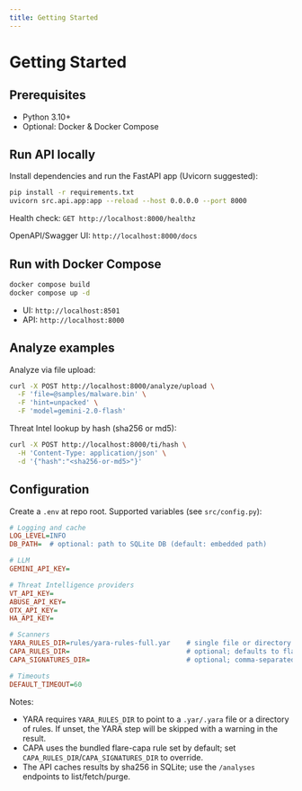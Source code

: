 ```yaml
---
title: Getting Started
---
```


# Getting Started

## Prerequisites
- Python 3.10+
- Optional: Docker & Docker Compose

## Run API locally

Install dependencies and run the FastAPI app (Uvicorn suggested):

```bash
pip install -r requirements.txt
uvicorn src.api.app:app --reload --host 0.0.0.0 --port 8000
```

Health check: `GET http://localhost:8000/healthz`

OpenAPI/Swagger UI: `http://localhost:8000/docs`

## Run with Docker Compose

```bash
docker compose build
docker compose up -d
```

- UI: `http://localhost:8501`
- API: `http://localhost:8000`

## Analyze examples

Analyze via file upload:

```bash
curl -X POST http://localhost:8000/analyze/upload \
  -F 'file=@samples/malware.bin' \
  -F 'hint=unpacked' \
  -F 'model=gemini-2.0-flash'
```

Threat Intel lookup by hash (sha256 or md5):

```bash
curl -X POST http://localhost:8000/ti/hash \
  -H 'Content-Type: application/json' \
  -d '{"hash":"<sha256-or-md5>"}'
```

## Configuration

Create a `.env` at repo root. Supported variables (see `src/config.py`):

```ini
# Logging and cache
LOG_LEVEL=INFO
DB_PATH=  # optional: path to SQLite DB (default: embedded path)

# LLM
GEMINI_API_KEY=

# Threat Intelligence providers
VT_API_KEY=
ABUSE_API_KEY=
OTX_API_KEY=
HA_API_KEY=

# Scanners
YARA_RULES_DIR=rules/yara-rules-full.yar    # single file or directory
CAPA_RULES_DIR=                             # optional; defaults to flare-capa rules
CAPA_SIGNATURES_DIR=                        # optional; comma-separated paths

# Timeouts
DEFAULT_TIMEOUT=60
```

Notes:

- YARA requires `YARA_RULES_DIR` to point to a `.yar/.yara` file or a directory of rules. If unset, the YARA step will be skipped with a warning in the result.
- CAPA uses the bundled flare-capa rule set by default; set `CAPA_RULES_DIR`/`CAPA_SIGNATURES_DIR` to override.
- The API caches results by sha256 in SQLite; use the `/analyses` endpoints to list/fetch/purge.